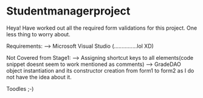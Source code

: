 # Studentmanagerproject

Heya!
Have worked out all the required form validations for this project. One less thing to worry about.

Requirements:
--> Microsoft Visual Studio (...............lol XD)

Not Covered from Stage1:
--> Assigning shortcut keys to all elements(code snippet doesnt seem to work mentioned as comments)
--> GradeDAO object instantiation and its constructor creation from form1 to form2 as I do not have the idea about it.

Toodles ;-)


